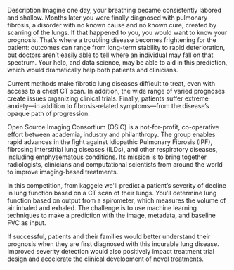 Description
Imagine one day, your breathing became consistently labored and shallow. Months later you were finally diagnosed with pulmonary fibrosis, a disorder with no known cause and no known cure, created by scarring of the lungs. If that happened to you, you would want to know your prognosis. That’s where a troubling disease becomes frightening for the patient: outcomes can range from long-term stability to rapid deterioration, but doctors aren’t easily able to tell where an individual may fall on that spectrum. Your help, and data science, may be able to aid in this prediction, which would dramatically help both patients and clinicians.



Current methods make fibrotic lung diseases difficult to treat, even with access to a chest CT scan. In addition, the wide range of varied prognoses create issues organizing clinical trials. Finally, patients suffer extreme anxiety—in addition to fibrosis-related symptoms—from the disease’s opaque path of progression.

Open Source Imaging Consortium (OSIC) is a not-for-profit, co-operative effort between academia, industry and philanthropy. The group enables rapid advances in the fight against Idiopathic Pulmonary Fibrosis (IPF), fibrosing interstitial lung diseases (ILDs), and other respiratory diseases, including emphysematous conditions. Its mission is to bring together radiologists, clinicians and computational scientists from around the world to improve imaging-based treatments.

In this competition, from kaggele we'll predict a patient’s severity of decline in lung function based on a CT scan of their lungs. You’ll determine lung function based on output from a spirometer, which measures the volume of air inhaled and exhaled. The challenge is to use machine learning techniques to make a prediction with the image, metadata, and baseline FVC as input.

If successful, patients and their families would better understand their prognosis when they are first diagnosed with this incurable lung disease. Improved severity detection would also positively impact treatment trial design and accelerate the clinical development of novel treatments.
